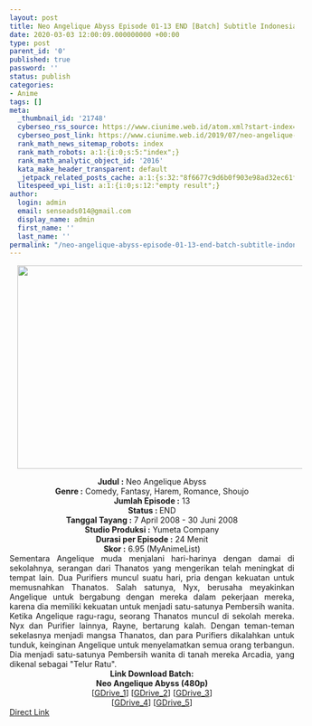 ```yaml
---
layout: post
title: Neo Angelique Abyss Episode 01-13 END [Batch] Subtitle Indonesia
date: 2020-03-03 12:00:09.000000000 +00:00
type: post
parent_id: '0'
published: true
password: ''
status: publish
categories:
- Anime
tags: []
meta:
  _thumbnail_id: '21748'
  cyberseo_rss_source: https://www.ciunime.web.id/atom.xml?start-index=1051&max-results=150
  cyberseo_post_link: https://www.ciunime.web.id/2019/07/neo-angelique-abyss-episode-01-13-end.html
  rank_math_news_sitemap_robots: index
  rank_math_robots: a:1:{i:0;s:5:"index";}
  rank_math_analytic_object_id: '2016'
  kata_make_header_transparent: default
  _jetpack_related_posts_cache: a:1:{s:32:"8f6677c9d6b0f903e98ad32ec61f8deb";a:2:{s:7:"expires";i:1658682336;s:7:"payload";a:3:{i:0;a:1:{s:2:"id";i:27526;}i:1;a:1:{s:2:"id";i:27540;}i:2;a:1:{s:2:"id";i:27538;}}}}
  litespeed_vpi_list: a:1:{i:0;s:12:"empty result";}
author:
  login: admin
  email: senseads014@gmail.com
  display_name: admin
  first_name: ''
  last_name: ''
permalink: "/neo-angelique-abyss-episode-01-13-end-batch-subtitle-indonesia/"
---
```

<div class="separator" style="clear: both; text-align: center;"><a href="https://1.bp.blogspot.com/-9K5lQE3aZ1Q/XSh5Yf2O-aI/AAAAAAAAblU/6SS7Q_m4i8AFQdiWPAaskiz-BXORfnBPQCLcBGAs/s1600/Neo%2BAngelique%2BAbyss.jpeg" imageanchor="1" style="margin-left: 1em; margin-right: 1em;"><img border="0" data-original-height="720" data-original-width="1280" height="360" src="{{ site.baseurl }}/assets/2020/03/Neo%2BAngelique%2BAbyss.jpeg" width="640" /></a></div>
<p>
<div style="text-align: center;"><b>Judul</b><b><b> </b>:</b> Neo Angelique Abyss</div>
<div style="text-align: center;"><b><b>Genre :</b></b> Comedy, Fantasy, Harem, Romance, Shoujo</div>
<div style="text-align: center;"><b>Jumlah Episode :</b> 13<br /><b>Status :&nbsp;</b>END<br /><b>Tanggal Tayang :</b> 7 April 2008 - 30 Juni 2008<br /><b>Studio Produksi :</b> Yumeta Company<br /><b>Durasi per Episode :</b> 24 Menit</div>
<div style="text-align: center;"><b>Skor :</b> 6.95 (MyAnimeList)</div>
<div style="text-align: center;"></div>
<div style="text-align: justify;">Sementara Angelique muda menjalani hari-harinya dengan damai di sekolahnya, serangan dari Thanatos yang mengerikan telah meningkat di tempat lain. Dua Purifiers muncul suatu hari, pria dengan kekuatan untuk memusnahkan Thanatos. Salah satunya, Nyx, berusaha meyakinkan Angelique untuk bergabung dengan mereka dalam pekerjaan mereka, karena dia memiliki kekuatan untuk menjadi satu-satunya Pembersih wanita. Ketika Angelique ragu-ragu, seorang Thanatos muncul di sekolah mereka. Nyx dan Purifier lainnya, Rayne, bertarung kalah. Dengan teman-teman sekelasnya menjadi mangsa Thanatos, dan para Purifiers dikalahkan untuk tunduk, keinginan Angelique untuk menyelamatkan semua orang terbangun. Dia menjadi satu-satunya Pembersih wanita di tanah mereka Arcadia, yang dikenal sebagai "Telur Ratu".</div>
<div style="text-align: justify;"></div>
<div style="text-align: justify;"></div>
<div style="text-align: center;"><b>Link Download Batch:</b></div>
<div style="text-align: center;"><b>Neo Angelique Abyss (480p)</b></div>
<div style="text-align: center;">[<a href="https://drive.google.com/uc?id=1OYmAlpE0mCautFtbQ4MyhqFz_s1ss2Oi" target="_blank" rel="noopener">GDrive_1</a>] [<a href="https://drive.google.com/uc?id=16-zZRjoACEtOXWs1wLwwaKna9Ixx0Rgt" target="_blank" rel="noopener">GDrive_2</a>] [<a href="https://drive.google.com/uc?id=1tR19o8_G30KZjF-LVUiu3r-_c5vMciBo" target="_blank" rel="noopener">GDrive_3</a>]<br />[<a href="https://drive.google.com/uc?id=1MjW4IGg2Qw6a9ud3NyZy6wSR1YdAjkZT" target="_blank" rel="noopener">GDrive_4</a>] [<a href="https://drive.google.com/uc?id=1lFbigYKbEbmtzvGKYFIjwMD4e112AsUK" target="_blank" rel="noopener">GDrive_5</a>]</div>
<link rel="stylesheet" href="https://cdnjs.cloudflare.com/ajax/libs/font-awesome/4.7.0/css/font-awesome.min.css" />
<div class="divbtn"> <a href="https://handymansurrender.com/fihup8buzv?key=94550f7ce39444073321dde3b8782f97" class="btn"><i class="fa fa-download"></i> Direct Link</a> </div>
